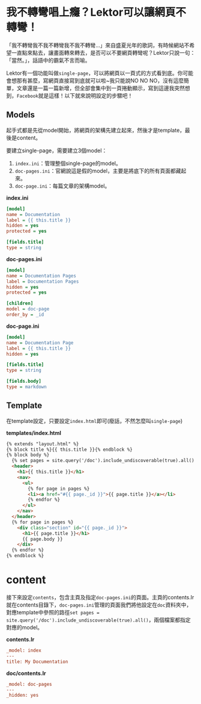 # 我不轉彎唱上癮？Lektor可以讓網頁不轉彎！

「我不轉彎我不我不轉彎我不我不轉彎...」來自盛夏光年的歌詞，有時候網站不希望一直點來點去，讓畫面轉來轉去，是否可以不要網頁轉彎呢？Lektor只說一句：「當然。」，話語中的霸氣不言而喻。

Lektor有一個功能叫做`single-page`，可以將網頁以一頁式的方式看到底。你可能會想那有甚麼，寫網頁直接寫到底就可以啦~我只能說NO NO NO，沒有這麼簡單，文章還是一篇一篇新增，但全部會集中到一頁捲動顯示，寫到這邊我突然想到，`Facebook`就是這樣！以下就來說明設定的步驟吧！

## Models

起手式都是先從model開始，將網頁的架構先建立起來，然後才是template，最後是content。

要建立single-page，需要建立3個model：

1. `index.ini`：管理整個single-page的model。
2. `doc-pages.ini`：官網說這是假的model，主要是將底下的所有頁面都藏起來。
3. `doc-page.ini`：每篇文章的架構model。

**index.ini**

```ini
[model]
name = Documentation
label = {{ this.title }}
hidden = yes
protected = yes

[fields.title]
type = string
```

**doc-pages.ini**

```ini
[model]
name = Documentation Pages
label = Documentation Pages
hidden = yes
protected = yes

[children]
model = doc-page
order_by = _id
```

**doc-page.ini**

```ini
[model]
name = Documentation Page
label = {{ this.title }}
hidden = yes

[fields.title]
type = string

[fields.body]
type = markdown
```

## Template

在template設定，只要設定`index.html`即可(廢話，不然怎麼叫`single-page`)

**templates/index.html**

```html
{% extends "layout.html" %}
{% block title %}{{ this.title }}{% endblock %}
{% block body %}
  {% set pages = site.query('/doc').include_undiscoverable(true).all() %}
  <header>
    <h1>{{ this.title }}</h1>
    <nav>
      <ul>
        {% for page in pages %}
        <li><a href="#{{ page._id }}">{{ page.title }}</a></li>
        {% endfor %}
      </ul>
    </nav>
  </header>
  {% for page in pages %}
    <div class="section" id="{{ page._id }}">
      <h1>{{ page.title }}</h1>
      {{ page.body }}
    </div>
  {% endfor %}
{% endblock %}
```

# content

接下來設定`contents`，包含主頁及指定`doc-pages.ini`的頁面。主頁的contents.lr就在contents目錄下，`doc-pages.ini`管理的頁面我們將他設定在`doc`資料夾中，對應template中參照的路徑`set pages = site.query('/doc').include_undiscoverable(true).all()`，兩個檔案都指定對應的model。

**contents.lr**

```ini
_model: index
---
title: My Documentation
```

**doc/contents.lr**

```ini
_model: doc-pages
---
_hidden: yes
```

